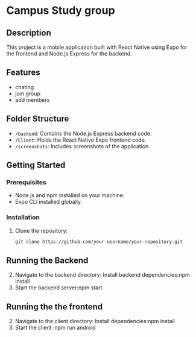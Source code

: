 # Campus Study group

## Description
This project is a mobile application built with React Native using Expo for the frontend and Node.js Express for the backend. 
## Features
- chating
- join group
- add members

## Folder Structure
- `/backend`: Contains the Node.js Express backend code.
- `/Client`: Holds the React Native Expo frontend code.
- `/screenshots`: Includes screenshots of the application.

## Getting Started
### Prerequisites
- Node.js and npm installed on your machine.
- Expo CLI installed globally.


### Installation
1. Clone the repository:
   ```bash
   git clone https://github.com/your-username/your-repository.git
  ## Running the Backend
2. Navigate to the backend directory:
Install backend dependencies:npm install
3. Start the backend server:npm start

  ## Running the the frontend
2. Navigate to the client directory:
Install  dependencies:npm install
3. Start the client :npm run android
